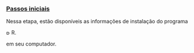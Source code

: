 
### [Passos iniciais](#)

<p align="justify">
Nessa etapa, estão disponíveis as informações de instalação do programa <p> <img src="https://www.r-project.org/Rlogo.png" alt="R" height="10" width="10"> R.</p> em seu computador. 
</p> 
